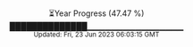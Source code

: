 <p align="center">
⏳Year Progress (47.47 %) <br>
██████████████▁▁▁▁▁▁▁▁▁▁▁▁▁▁▁▁ <br>
<sub>Updated: Fri, 23 Jun 2023 06:03:15 GMT</sub>
</p>

